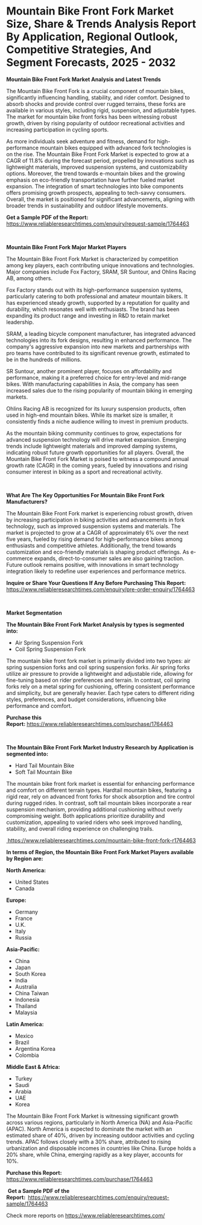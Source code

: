 <p><h1>Mountain Bike Front Fork Market Size, Share & Trends Analysis Report By Application, Regional Outlook, Competitive Strategies, And Segment Forecasts, 2025 - 2032</h1></p><p><strong>Mountain Bike Front Fork Market Analysis and Latest Trends</strong></p>
<p><p>The Mountain Bike Front Fork is a crucial component of mountain bikes, significantly influencing handling, stability, and rider comfort. Designed to absorb shocks and provide control over rugged terrains, these forks are available in various styles, including rigid, suspension, and adjustable types. The market for mountain bike front forks has been witnessing robust growth, driven by rising popularity of outdoor recreational activities and increasing participation in cycling sports.</p><p>As more individuals seek adventure and fitness, demand for high-performance mountain bikes equipped with advanced fork technologies is on the rise. The Mountain Bike Front Fork Market is expected to grow at a CAGR of 11.8% during the forecast period, propelled by innovations such as lightweight materials, improved suspension systems, and customizability options. Moreover, the trend towards e-mountain bikes and the growing emphasis on eco-friendly transportation have further fueled market expansion. The integration of smart technologies into bike components offers promising growth prospects, appealing to tech-savvy consumers. Overall, the market is positioned for significant advancements, aligning with broader trends in sustainability and outdoor lifestyle movements.</p></p>
<p><strong>Get a Sample PDF of the Report:&nbsp;</strong> <a href="https://www.reliableresearchtimes.com/enquiry/request-sample/1764463?utm_campaign=3252&utm_medium=2&utm_source=Github&utm_content=ia&utm_term=05042025&utm_id=mountain-bike-front-fork">https://www.reliableresearchtimes.com/enquiry/request-sample/1764463</a></p>
<p>&nbsp;</p>
<p><strong>Mountain Bike Front Fork Major Market Players</strong></p>
<p><p>The Mountain Bike Front Fork Market is characterized by competition among key players, each contributing unique innovations and technologies. Major companies include Fox Factory, SRAM, SR Suntour, and Ohlins Racing AB, among others.</p><p>Fox Factory stands out with its high-performance suspension systems, particularly catering to both professional and amateur mountain bikers. It has experienced steady growth, supported by a reputation for quality and durability, which resonates well with enthusiasts. The brand has been expanding its product range and investing in R&D to retain market leadership.</p><p>SRAM, a leading bicycle component manufacturer, has integrated advanced technologies into its fork designs, resulting in enhanced performance. The company's aggressive expansion into new markets and partnerships with pro teams have contributed to its significant revenue growth, estimated to be in the hundreds of millions.</p><p>SR Suntour, another prominent player, focuses on affordability and performance, making it a preferred choice for entry-level and mid-range bikes. With manufacturing capabilities in Asia, the company has seen increased sales due to the rising popularity of mountain biking in emerging markets.</p><p>Ohlins Racing AB is recognized for its luxury suspension products, often used in high-end mountain bikes. While its market size is smaller, it consistently finds a niche audience willing to invest in premium products.</p><p>As the mountain biking community continues to grow, expectations for advanced suspension technology will drive market expansion. Emerging trends include lightweight materials and improved damping systems, indicating robust future growth opportunities for all players. Overall, the Mountain Bike Front Fork Market is poised to witness a compound annual growth rate (CAGR) in the coming years, fueled by innovations and rising consumer interest in biking as a sport and recreational activity.</p></p>
<p>&nbsp;</p>
<p><strong>What Are The Key Opportunities For Mountain Bike Front Fork Manufacturers?</strong></p>
<p><p>The Mountain Bike Front Fork market is experiencing robust growth, driven by increasing participation in biking activities and advancements in fork technology, such as improved suspension systems and materials. The market is projected to grow at a CAGR of approximately 6% over the next five years, fueled by rising demand for high-performance bikes among enthusiasts and competitive athletes. Additionally, the trend towards customization and eco-friendly materials is shaping product offerings. As e-commerce expands, direct-to-consumer sales are also gaining traction. Future outlook remains positive, with innovations in smart technology integration likely to redefine user experiences and performance metrics.</p></p>
<p><strong>Inquire or Share Your Questions If Any Before Purchasing This Report:</strong> <a href="https://www.reliableresearchtimes.com/enquiry/pre-order-enquiry/1764463?utm_campaign=3252&utm_medium=2&utm_source=Github&utm_content=ia&utm_term=05042025&utm_id=mountain-bike-front-fork">https://www.reliableresearchtimes.com/enquiry/pre-order-enquiry/1764463</a></p>
<p>&nbsp;</p>
<p><strong>Market Segmentation</strong></p>
<p><strong>The Mountain Bike Front Fork Market Analysis by types is segmented into:</strong></p>
<p><ul><li>Air Spring Suspension Fork</li><li>Coil Spring Suspension Fork</li></ul></p>
<p><p>The mountain bike front fork market is primarily divided into two types: air spring suspension forks and coil spring suspension forks. Air spring forks utilize air pressure to provide a lightweight and adjustable ride, allowing for fine-tuning based on rider preferences and terrain. In contrast, coil spring forks rely on a metal spring for cushioning, offering consistent performance and simplicity, but are generally heavier. Each type caters to different riding styles, preferences, and budget considerations, influencing bike performance and comfort.</p></p>
<p><strong>Purchase this Report:&nbsp;</strong><a href="https://www.reliableresearchtimes.com/purchase/1764463?utm_campaign=3252&utm_medium=2&utm_source=Github&utm_content=ia&utm_term=05042025&utm_id=mountain-bike-front-fork">https://www.reliableresearchtimes.com/purchase/1764463</a></p>
<p>&nbsp;</p>
<p><strong>The Mountain Bike Front Fork Market Industry Research by Application is segmented into:</strong></p>
<p><ul><li>Hard Tail Mountain Bike</li><li>Soft Tail Mountain Bike</li></ul></p>
<p><p>The mountain bike front fork market is essential for enhancing performance and comfort on different terrain types. Hardtail mountain bikes, featuring a rigid rear, rely on advanced front forks for shock absorption and tire control during rugged rides. In contrast, soft tail mountain bikes incorporate a rear suspension mechanism, providing additional cushioning without overly compromising weight. Both applications prioritize durability and customization, appealing to varied riders who seek improved handling, stability, and overall riding experience on challenging trails.</p></p>
<p><a href="https://www.reliableresearchtimes.com/mountain-bike-front-fork-r1764463?utm_campaign=3252&utm_medium=2&utm_source=Github&utm_content=ia&utm_term=05042025&utm_id=mountain-bike-front-fork">&nbsp;https://www.reliableresearchtimes.com/mountain-bike-front-fork-r1764463</a></p>
<p><strong>In terms of Region, the Mountain Bike Front Fork Market Players available by Region are:</strong></p>
<p>
    <p> <strong> North America: </strong>
        <ul>
            <li>United States</li>
            <li>Canada</li>
        </ul>
        </p> 
    <p> <strong> Europe: </strong>
        <ul>
            <li>Germany</li>
            <li>France</li>
            <li>U.K.</li>
            <li>Italy</li>
            <li>Russia</li>
        </ul>
        </p> 
    <p> <strong> Asia-Pacific: </strong>
        <ul>
            <li>China</li>
            <li>Japan</li>
            <li>South Korea</li>
            <li>India</li>
            <li>Australia</li>
            <li>China Taiwan</li>
            <li>Indonesia</li>
            <li>Thailand</li>
            <li>Malaysia</li>
        </ul>
        </p> 
    <p> <strong> Latin America: </strong>
        <ul>
            <li>Mexico</li>
            <li>Brazil</li>
            <li>Argentina Korea</li>
            <li>Colombia</li>
        </ul>
        </p> 
    <p> <strong> Middle East & Africa: </strong>
        <ul>
            <li>Turkey</li>
            <li>Saudi</li>
            <li>Arabia</li>
            <li>UAE</li>
            <li>Korea</li>
        </ul>
    </p>
    </p>
<p><p>The Mountain Bike Front Fork Market is witnessing significant growth across various regions, particularly in North America (NA) and Asia-Pacific (APAC). North America is expected to dominate the market with an estimated share of 40%, driven by increasing outdoor activities and cycling trends. APAC follows closely with a 30% share, attributed to rising urbanization and disposable incomes in countries like China. Europe holds a 20% share, while China, emerging rapidly as a key player, accounts for 10%.</p></p>
<p><strong>Purchase this Report: </strong><a href="https://www.reliableresearchtimes.com/purchase/1764463?utm_campaign=3252&utm_medium=2&utm_source=Github&utm_content=ia&utm_term=05042025&utm_id=mountain-bike-front-fork">https://www.reliableresearchtimes.com/purchase/1764463</a></p>
<p>&nbsp;<strong>Get a Sample PDF of the Report:&nbsp;&nbsp;</strong><a href="https://www.reliableresearchtimes.com/enquiry/request-sample/1764463?utm_campaign=3252&utm_medium=2&utm_source=Github&utm_content=ia&utm_term=05042025&utm_id=mountain-bike-front-fork">https://www.reliableresearchtimes.com/enquiry/request-sample/1764463</a></p>
<p><strong></strong></p>
<p>Check more reports on <a href="https://www.reliableresearchtimes.com/?utm_campaign=3252&utm_medium=2&utm_source=Github&utm_content=ia&utm_term=05042025&utm_id=mountain-bike-front-fork">https://www.reliableresearchtimes.com/</a></p>